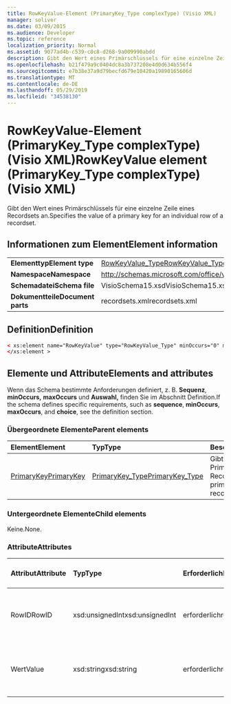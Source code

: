 ```yaml
---
title: RowKeyValue-Element (PrimaryKey_Type complexType) (Visio XML)
manager: soliver
ms.date: 03/09/2015
ms.audience: Developer
ms.topic: reference
localization_priority: Normal
ms.assetid: 9077ad4b-c539-c0c8-d268-9a009990abdd
description: Gibt den Wert eines Primärschlüssels für eine einzelne Zeile eines Recordsets an.
ms.openlocfilehash: b21f479a9c0404dc8a3b737208e4d0d634b556f4
ms.sourcegitcommit: e7b38e37a9d79becfd679e10420a19890165606d
ms.translationtype: MT
ms.contentlocale: de-DE
ms.lasthandoff: 05/29/2019
ms.locfileid: "34538130"
---
```

# <a name="rowkeyvalue-element-primarykey_type-complextype-visio-xml"></a><span data-ttu-id="58af2-103">RowKeyValue-Element (PrimaryKey_Type complexType) (Visio XML)</span><span class="sxs-lookup"><span data-stu-id="58af2-103">RowKeyValue element (PrimaryKey_Type complexType) (Visio XML)</span></span>

<span data-ttu-id="58af2-104">Gibt den Wert eines Primärschlüssels für eine einzelne Zeile eines Recordsets an.</span><span class="sxs-lookup"><span data-stu-id="58af2-104">Specifies the value of a primary key for an individual row of a recordset.</span></span>
  
## <a name="element-information"></a><span data-ttu-id="58af2-105">Informationen zum Element</span><span class="sxs-lookup"><span data-stu-id="58af2-105">Element information</span></span>

|||
|:-----|:-----|
|<span data-ttu-id="58af2-106">**Elementtyp**</span><span class="sxs-lookup"><span data-stu-id="58af2-106">**Element type**</span></span> <br/> |[<span data-ttu-id="58af2-107">RowKeyValue_Type</span><span class="sxs-lookup"><span data-stu-id="58af2-107">RowKeyValue_Type</span></span>](rowkeyvalue_type-complextypevisio-xml.md) <br/> |
|<span data-ttu-id="58af2-108">**Namespace**</span><span class="sxs-lookup"><span data-stu-id="58af2-108">**Namespace**</span></span> <br/> |http://schemas.microsoft.com/office/visio/2012/main  <br/> |
|<span data-ttu-id="58af2-109">**Schemadatei**</span><span class="sxs-lookup"><span data-stu-id="58af2-109">**Schema file**</span></span> <br/> |<span data-ttu-id="58af2-110">VisioSchema15.xsd</span><span class="sxs-lookup"><span data-stu-id="58af2-110">VisioSchema15.xsd</span></span>  <br/> |
|<span data-ttu-id="58af2-111">**Dokumentteile**</span><span class="sxs-lookup"><span data-stu-id="58af2-111">**Document parts**</span></span> <br/> |<span data-ttu-id="58af2-112">recordsets.xml</span><span class="sxs-lookup"><span data-stu-id="58af2-112">recordsets.xml</span></span>  <br/> |
   
## <a name="definition"></a><span data-ttu-id="58af2-113">Definition</span><span class="sxs-lookup"><span data-stu-id="58af2-113">Definition</span></span>

```XML
< xs:element name="RowKeyValue" type="RowKeyValue_Type" minOccurs="0" maxOccurs="unbounded" >
</xs:element >
```

## <a name="elements-and-attributes"></a><span data-ttu-id="58af2-114">Elemente und Attribute</span><span class="sxs-lookup"><span data-stu-id="58af2-114">Elements and attributes</span></span>

<span data-ttu-id="58af2-115">Wenn das Schema bestimmte Anforderungen definiert, z. B. **Sequenz**, **minOccurs,** **maxOccurs** und **Auswahl,** finden Sie im Abschnitt Definition.</span><span class="sxs-lookup"><span data-stu-id="58af2-115">If the schema defines specific requirements, such as **sequence**, **minOccurs**, **maxOccurs**, and **choice**, see the definition section.</span></span> 
  
### <a name="parent-elements"></a><span data-ttu-id="58af2-116">Übergeordnete Elemente</span><span class="sxs-lookup"><span data-stu-id="58af2-116">Parent elements</span></span>

|<span data-ttu-id="58af2-117">**Element**</span><span class="sxs-lookup"><span data-stu-id="58af2-117">**Element**</span></span>|<span data-ttu-id="58af2-118">**Typ**</span><span class="sxs-lookup"><span data-stu-id="58af2-118">**Type**</span></span>|<span data-ttu-id="58af2-119">**Beschreibung**</span><span class="sxs-lookup"><span data-stu-id="58af2-119">**Description**</span></span>|
|:-----|:-----|:-----|
|[<span data-ttu-id="58af2-120">PrimaryKey</span><span class="sxs-lookup"><span data-stu-id="58af2-120">PrimaryKey</span></span>](primarykey-element-datarecordset_type-complextypevisio-xml.md) <br/> |[<span data-ttu-id="58af2-121">PrimaryKey_Type</span><span class="sxs-lookup"><span data-stu-id="58af2-121">PrimaryKey_Type</span></span>](primarykey_type-complextypevisio-xml.md) <br/> |<span data-ttu-id="58af2-122">Gibt einen Primärschlüssel eines Recordsets an.</span><span class="sxs-lookup"><span data-stu-id="58af2-122">Specifies a primary key of a recordset.</span></span>  <br/> |
   
### <a name="child-elements"></a><span data-ttu-id="58af2-123">Untergeordnete Elemente</span><span class="sxs-lookup"><span data-stu-id="58af2-123">Child elements</span></span>

<span data-ttu-id="58af2-124">Keine.</span><span class="sxs-lookup"><span data-stu-id="58af2-124">None.</span></span>
  
### <a name="attributes"></a><span data-ttu-id="58af2-125">Attribute</span><span class="sxs-lookup"><span data-stu-id="58af2-125">Attributes</span></span>

|<span data-ttu-id="58af2-126">**Attribut**</span><span class="sxs-lookup"><span data-stu-id="58af2-126">**Attribute**</span></span>|<span data-ttu-id="58af2-127">**Typ**</span><span class="sxs-lookup"><span data-stu-id="58af2-127">**Type**</span></span>|<span data-ttu-id="58af2-128">**Erforderlich**</span><span class="sxs-lookup"><span data-stu-id="58af2-128">**Required**</span></span>|<span data-ttu-id="58af2-129">**Beschreibung**</span><span class="sxs-lookup"><span data-stu-id="58af2-129">**Description**</span></span>|<span data-ttu-id="58af2-130">**Mögliche Werte**</span><span class="sxs-lookup"><span data-stu-id="58af2-130">**Possible values**</span></span>|
|:-----|:-----|:-----|:-----|:-----|
|<span data-ttu-id="58af2-131">RowID</span><span class="sxs-lookup"><span data-stu-id="58af2-131">RowID</span></span>  <br/> |<span data-ttu-id="58af2-132">xsd:unsignedInt</span><span class="sxs-lookup"><span data-stu-id="58af2-132">xsd:unsignedInt</span></span>  <br/> |<span data-ttu-id="58af2-133">erforderlich</span><span class="sxs-lookup"><span data-stu-id="58af2-133">required</span></span>  <br/> |<span data-ttu-id="58af2-134">Ein eindeutiger Wert, der eine Zeile eines Recordsets identifiziert.</span><span class="sxs-lookup"><span data-stu-id="58af2-134">A unique value that identifies a row of a recordset.</span></span>  <br/> |<span data-ttu-id="58af2-135">Werte des xsd:unsignedInt-Typs.</span><span class="sxs-lookup"><span data-stu-id="58af2-135">Values of the xsd:unsignedInt type.</span></span>  <br/> |
|<span data-ttu-id="58af2-136">Wert</span><span class="sxs-lookup"><span data-stu-id="58af2-136">Value</span></span>  <br/> |<span data-ttu-id="58af2-137">xsd:string</span><span class="sxs-lookup"><span data-stu-id="58af2-137">xsd:string</span></span>  <br/> |<span data-ttu-id="58af2-138">erforderlich</span><span class="sxs-lookup"><span data-stu-id="58af2-138">required</span></span>  <br/> |<span data-ttu-id="58af2-139">Der Wert des Primärschlüssels für diese Zeile des Recordsets.</span><span class="sxs-lookup"><span data-stu-id="58af2-139">The value of the primary key for this row of the recordset.</span></span>  <br/> |<span data-ttu-id="58af2-140">Werte des xsd:string-Typs.</span><span class="sxs-lookup"><span data-stu-id="58af2-140">Values of the xsd:string type.</span></span>  <br/> |
   

